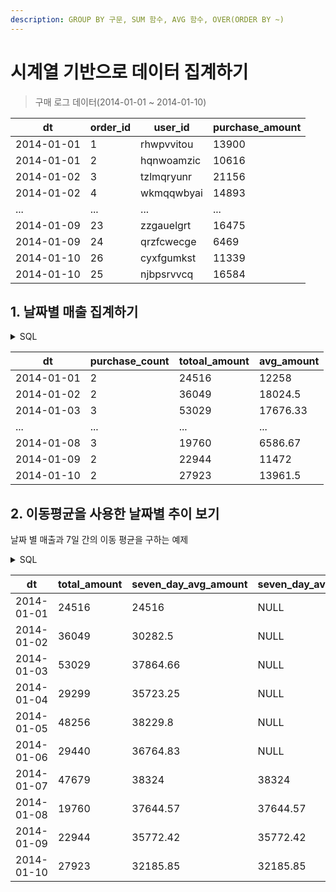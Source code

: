 ```yaml
---
description: GROUP BY 구문, SUM 함수, AVG 함수, OVER(ORDER BY ~)
---
```


# 시계열 기반으로 데이터 집계하기

> 구매 로그 데이터(2014-01-01 \~ 2014-01-10)

| dt         | order\_id | user\_id   | purchase\_amount |
| ---------- | --------- | ---------- | ---------------- |
| 2014-01-01 | 1         | rhwpvvitou | 13900            |
| 2014-01-01 | 2         | hqnwoamzic | 10616            |
| 2014-01-02 | 3         | tzlmqryunr | 21156            |
| 2014-01-02 | 4         | wkmqqwbyai | 14893            |
| ...        | ...       | ...        | ...              |
| 2014-01-09 | 23        | zzgauelgrt | 16475            |
| 2014-01-09 | 24        | qrzfcwecge | 6469             |
| 2014-01-10 | 26        | cyxfgumkst | 11339            |
| 2014-01-10 | 25        | njbpsrvvcq | 16584            |

## 1. 날짜별 매출 집계하기

<details>

<summary>SQL</summary>

```sql
SELECT dt,
       COUNT(*)                       AS purchase_count,
       round(SUM(purchase_amount), 2) AS totoal_amount,
       round(AVG(purchase_amount), 2) AS avg_amount
FROM purchase_log
GROUP BY dt
ORDER BY dt;
```

</details>

| dt         | purchase\_count | totoal\_amount | avg\_amount |
| ---------- | --------------- | -------------- | ----------- |
| 2014-01-01 | 2               | 24516          | 12258       |
| 2014-01-02 | 2               | 36049          | 18024.5     |
| 2014-01-03 | 3               | 53029          | 17676.33    |
| ...        | ...             | ...            | ...         |
| 2014-01-08 | 3               | 19760          | 6586.67     |
| 2014-01-09 | 2               | 22944          | 11472       |
| 2014-01-10 | 2               | 27923          | 13961.5     |

## 2. 이동평균을 사용한 날짜별 추이 보기

날짜 별 매출과 7일 간의 이동 평균을 구하는 예제

<details>

<summary>SQL</summary>

```sql
SELECT dt,
       SUM(purchase_amount)                AS total_amount,
       -- 최근 최대 7일 동안의 평균 계산하기
       AVG(SUM(purchase_amount))
       OVER (ORDER BY dt ROWS 6 PRECEDING) AS seven_day_avg_amount,
       -- 최근 7일 동안의 평균을 확실하게 계산하기
       CASE
           WHEN 7 = COUNT(*) OVER (ORDER BY dt ROWS 6 PRECEDING)
           THEN AVG(SUM(purchase_amount)) OVER (ORDER BY dt ROWS 6 PRECEDING)
       END                                 AS seven_day_avg_amount_strict
FROM purchase_log
GROUP BY dt
ORDER BY dt
;
```

</details>

| dt         | total\_amount | seven\_day\_avg\_amount | seven\_day\_avg\_amount\_strict |
| ---------- | ------------- | ----------------------- | ------------------------------- |
| 2014-01-01 | 24516         | 24516                   | NULL                            |
| 2014-01-02 | 36049         | 30282.5                 | NULL                            |
| 2014-01-03 | 53029         | 37864.66                | NULL                            |
| 2014-01-04 | 29299         | 35723.25                | NULL                            |
| 2014-01-05 | 48256         | 38229.8                 | NULL                            |
| 2014-01-06 | 29440         | 36764.83                | NULL                            |
| 2014-01-07 | 47679         | 38324                   | 38324                           |
| 2014-01-08 | 19760         | 37644.57                | 37644.57                        |
| 2014-01-09 | 22944         | 35772.42                | 35772.42                        |
| 2014-01-10 | 27923         | 32185.85                | 32185.85                        |




